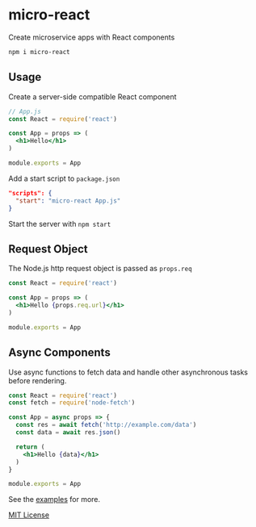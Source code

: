 
# micro-react

Create microservice apps with React components

```sh
npm i micro-react
```

## Usage

Create a server-side compatible React component

```jsx
// App.js
const React = require('react')

const App = props => (
  <h1>Hello</h1>
)

module.exports = App
```

Add a start script to `package.json`

```json
"scripts": {
  "start": "micro-react App.js"
}
```

Start the server with `npm start`

## Request Object

The Node.js http request object is passed as `props.req`

```jsx
const React = require('react')

const App = props => (
  <h1>Hello {props.req.url}</h1>
)

module.exports = App
```

## Async Components

Use async functions to fetch data and handle other asynchronous tasks before rendering.

```jsx
const React = require('react')
const fetch = require('node-fetch')

const App = async props => {
  const res = await fetch('http://example.com/data')
  const data = await res.json()

  return (
    <h1>Hello {data}</h1>
  )
}

module.exports = App
```

See the [examples](examples) for more.

[MIT License](LICENSE.md)
